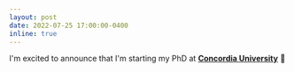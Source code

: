 ```yaml
---
layout: post
date: 2022-07-25 17:00:00-0400
inline: true
---
```


I'm excited to announce that I'm starting my PhD at <a style="font-weight:bold" href='https://concordia.ca'>Concordia University</a> :clap:
